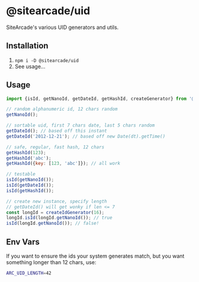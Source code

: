 # @sitearcade/uid

SiteArcade's various UID generators and utils.

## Installation

1. `npm i -D @sitearcade/uid`
2. See usage...

## Usage

```js
import {isId, getNanoId, getDateId, getHashId, createGenerator} from '@sitearcade/uid`;

// random alphanumeric id, 12 chars random
getNanoId();

// sortable uid, first 7 chars date, last 5 chars random
getDateId(); // based off this instant
getDateId('2012-12-21'); // based off new Date(dt).getTime()

// safe, regular, fast hash, 12 chars
getHashId(123);
getHashId('abc');
getHashId({key: [123, 'abc']}); // all work

// testable
isId(getNanoId());
isId(getDateId());
isId(getHashId());

// create new instance, specify length
// getDateId() will get wonky if len <= 7
const longId = createIdGenerator(16);
longId.isId(longId.getNanoId()); // true
isId(longId.getNanoId()); // false!
```

## Env Vars

If you want to ensure the ids your system generates match, but you want something longer than 12 chars, use:

```bash
ARC_UID_LENGTH=42
```
